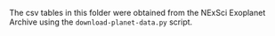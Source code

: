 The csv tables in this folder were obtained from the NExSci Exoplanet Archive
using the `download-planet-data.py` script.
